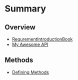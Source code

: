 # Summary

## Overview

* [RequrementIntroductionBook](requrementintroductionbook.md)
* [My Awesome API](README.md)

## Methods

* [Defining Methods](methods.md)

